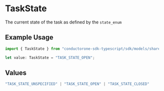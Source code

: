 # TaskState

The current state of the task as defined by the `state_enum`

## Example Usage

```typescript
import { TaskState } from "conductorone-sdk-typescript/sdk/models/shared";

let value: TaskState = "TASK_STATE_OPEN";
```

## Values

```typescript
"TASK_STATE_UNSPECIFIED" | "TASK_STATE_OPEN" | "TASK_STATE_CLOSED"
```